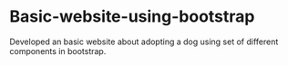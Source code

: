# Basic-website-using-bootstrap
Developed an basic website about adopting a dog using set of different components in bootstrap.
